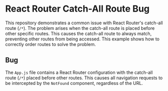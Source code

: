 # React Router Catch-All Route Bug

This repository demonstrates a common issue with React Router's catch-all route (`/*`).  The problem arises when the catch-all route is placed before other specific routes. This causes the catch-all route to always match, preventing other routes from being accessed. This example shows how to correctly order routes to solve the problem.

## Bug
The `App.js` file contains a React Router configuration with the catch-all route (`/*`) placed before other routes.  This causes all navigation requests to be intercepted by the `NotFound` component, regardless of the URL.